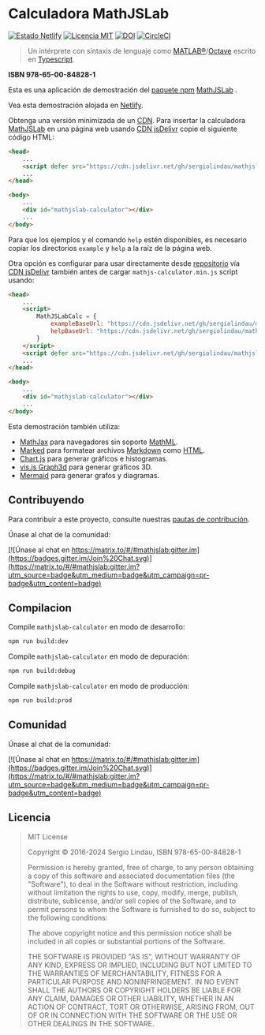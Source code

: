 # Calculadora MathJSLab

[![Estado Netlify](https://api.netlify.com/api/v1/badges/b5d64f05-80e8-4cc6-b428-923447f43621/deploy-status)](https://app.netlify.com/sites/mathjslab/deploys)
[![Licencia MIT](https://img.shields.io/badge/License-MIT-brightgreen.svg)](https://github.com/sergiolindau/mathjslab-calculator/blob/main/LICENSE)
[![DOI](https://zenodo.org/badge/DOI/10.5281/zenodo.8396263.svg)](https://doi.org/10.5281/zenodo.8396263)
[![CircleCI](https://dl.circleci.com/status-badge/img/gh/sergiolindau/mathjslab-calculator/tree/main.svg?style=svg)](https://dl.circleci.com/status-badge/redirect/gh/sergiolindau/mathjslab-calculator/tree/main)

> Un intérprete con sintaxis de lenguaje como [MATLAB&reg;](https://www.mathworks.com/)/[Octave](https://www.gnu.org/software/octave/) escrito en [Typescript](https://www.typescriptlang.org/).

**ISBN 978-65-00-84828-1**

Esta es una aplicación de demostración del [paquete npm](https://es.wikipedia.org/wiki/Npm) [MathJSLab](https://www.npmjs.com/package/mathjslab) .

Vea esta demostración alojada en [Netlify](https://mathjslab.netlify.app/).

Obtenga una versión minimizada de un [CDN](https://es.wikipedia.org/wiki/Red_de_distribuci%C3%B3n_de_contenidos).
Para insertar la calculadora [MathJSLab](https://www.npmjs.com/package/mathjslab) en una página web usando [CDN jsDelivr](https://www.jsdelivr.com/)
copie el siguiente código HTML:

```html
<head>
    ...
    <script defer src="https://cdn.jsdelivr.net/gh/sergiolindau/mathjslab-calculator/mathjslab-calculator.min.js"></script>
    ...
</head>

<body>
    ...
    <div id="mathjslab-calculator"></div>
    ...
</body>
```

Para que los ejemplos y el comando `help` estén disponibles, es necesario
copiar los directorios `example` y `help` a la raíz de la página web.

Otra opción es configurar para usar directamente desde
[repositorio](https://github.com/sergiolindau/mathjslab-calculator) vía
[CDN jsDelivr](https://www.jsdelivr.com/) también antes de cargar `mathjs-calculator.min.js` script usando:

```html
<head>
    ...
    <script>
        MathJSLabCalc = {
            exampleBaseUrl: "https://cdn.jsdelivr.net/gh/sergiolindau/mathjslab-calculator/",
            helpBaseUrl: "https://cdn.jsdelivr.net/gh/sergiolindau/mathjslab-calculator/",
        }
    </script>
    <script defer src="https://cdn.jsdelivr.net/gh/sergiolindau/mathjslab-calculator/mathjslab-calculator.min.js"></script>
    ...
</head>

<body>
    ...
    <div id="mathjslab-calculator"></div>
    ...
</body>
```

Esta demostración también utiliza:

* [MathJax](https://www.mathjax.org/) para navegadores sin soporte [MathML](https://www.w3.org/Math/).
* [Marked](https://www.npmjs.com/package/marked) para formatear archivos [Markdown](https://www.markdownguide.org/) como [HTML](https://developer.mozilla.org/es/docs/Web/HTML).
* [Chart.js](https://www.chartjs.org/) para generar gráficos e histogramas.
* [vis.js Graph3d](https://visjs.org/) para generar gráficos 3D.
* [Mermaid](https://mermaid.js.org/) para generar grafos y diagramas.

## Contribuyendo

Para contribuir a este proyecto, consulte nuestras
[pautas de contribución](https://github.com/sergiolindau/mathjslab-calculator/blob/main/CONTRIBUTING.md).

Únase al chat de la comunidad:

[![Únase al chat en https://matrix.to/#/#mathjslab:gitter.im](https://badges.gitter.im/Join%20Chat.svg)](https://matrix.to/#/#mathjslab:gitter.im?utm_source=badge&utm_medium=badge&utm_campaign=pr-badge&utm_content=badge)

## Compilacion

Compile `mathjslab-calculator` en modo de desarrollo:

```bash
npm run build:dev
```

Compile `mathjslab-calculator` en modo de depuración:

```bash
npm run build:debug
```

Compile `mathjslab-calculator` en modo de producción:

```bash
npm run build:prod
```

## Comunidad

Únase al chat de la comunidad:

[![Únase al chat en https://matrix.to/#/#mathjslab:gitter.im](https://badges.gitter.im/Join%20Chat.svg)](https://matrix.to/#/#mathjslab:gitter.im?utm_source=badge&utm_medium=badge&utm_campaign=pr-badge&utm_content=badge)

## Licencia

>MIT License
>
>Copyright &copy; 2016-2024 Sergio Lindau, ISBN 978-65-00-84828-1
>
>Permission is hereby granted, free of charge, to any person obtaining a copy
>of this software and associated documentation files (the "Software"), to deal
>in the Software without restriction, including without limitation the rights
>to use, copy, modify, merge, publish, distribute, sublicense, and/or sell
>copies of the Software, and to permit persons to whom the Software is
>furnished to do so, subject to the following conditions:
>
>The above copyright notice and this permission notice shall be included in all
>copies or substantial portions of the Software.
>
>THE SOFTWARE IS PROVIDED "AS IS", WITHOUT WARRANTY OF ANY KIND, EXPRESS OR
>IMPLIED, INCLUDING BUT NOT LIMITED TO THE WARRANTIES OF MERCHANTABILITY,
>FITNESS FOR A PARTICULAR PURPOSE AND NONINFRINGEMENT. IN NO EVENT SHALL THE
>AUTHORS OR COPYRIGHT HOLDERS BE LIABLE FOR ANY CLAIM, DAMAGES OR OTHER
>LIABILITY, WHETHER IN AN ACTION OF CONTRACT, TORT OR OTHERWISE, ARISING FROM,
>OUT OF OR IN CONNECTION WITH THE SOFTWARE OR THE USE OR OTHER DEALINGS IN THE
>SOFTWARE.

